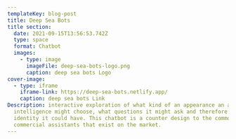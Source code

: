 ```yaml
---
templateKey: blog-post
title: Deep Sea Bots
title section:
  date: 2021-09-15T13:56:53.742Z
  type: space
  format: Chatbot
  images:
    - type: image
      imageFile: deep-sea-bots-logo.png
      caption: deep sea bots Logo
cover-image:
  - type: iframe
    iframe-link: https://deep-sea-bots.netlify.app/
    caption: deep sea bots Link
Description: interactive exploration of what kind of an appearance an artificial
  intelligence might choose, what questions it might ask and therefore what
  identity it could have. This chatbot is a counter design to the common
  commercial assistants that exist on the market.
---
```

